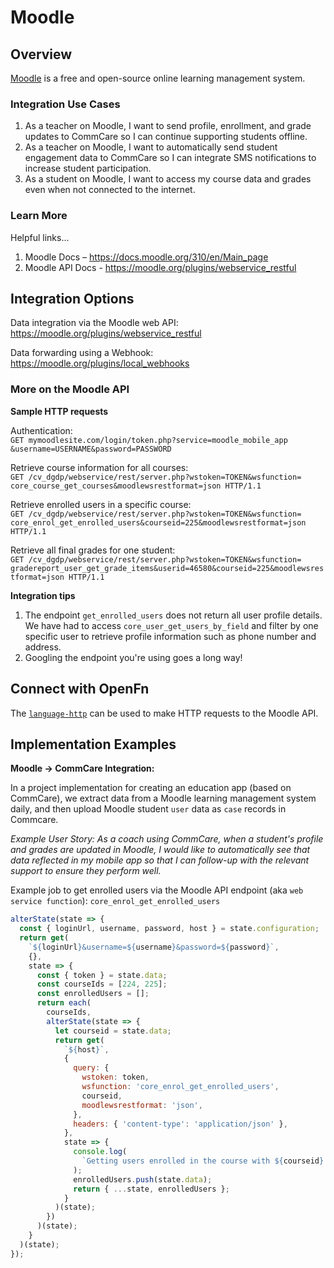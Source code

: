 # Moodle

## Overview

[Moodle](https://moodle.org/) is a free and open-source online learning management system.

### Integration Use Cases


1. As a teacher on Moodle, I want to send profile, enrollment, and grade updates to CommCare so I can continue supporting students offline.
2. As a teacher on Moodle, I want to automatically send student engagement data to CommCare so I can integrate SMS notifications to increase student participation.
3. As a student on Moodle, I want to access my course data and grades even when not connected to the internet.


### Learn More
Helpful links...

1. Moodle Docs – https://docs.moodle.org/310/en/Main_page
2. Moodle API Docs - https://moodle.org/plugins/webservice_restful

## Integration Options

Data integration via the Moodle web API: https://moodle.org/plugins/webservice_restful

Data forwarding using a Webhook: https://moodle.org/plugins/local_webhooks

### More on the Moodle API

**Sample HTTP requests**

Authentication:  
`GET mymoodlesite.com/login/token.php?service=moodle_mobile_app
&username=USERNAME&password=PASSWORD`

Retrieve course information for all courses:  
`GET /cv_dgdp/webservice/rest/server.php?wstoken=TOKEN&wsfunction=
core_course_get_courses&moodlewsrestformat=json HTTP/1.1`


Retrieve enrolled users in a specific course:  
`GET /cv_dgdp/webservice/rest/server.php?wstoken=TOKEN&wsfunction=
core_enrol_get_enrolled_users&courseid=225&moodlewsrestformat=json HTTP/1.1`

Retrieve all final grades for one student:  
`GET /cv_dgdp/webservice/rest/server.php?wstoken=TOKEN&wsfunction=
gradereport_user_get_grade_items&userid=46580&courseid=225&moodlewsrestformat=json HTTP/1.1`

**Integration tips**

1. The endpoint `get_enrolled_users` does not return all user profile details. We have had to access `core_user_get_users_by_field` and filter by one specific user to retrieve profile information such as phone number and address. 
2. Googling the endpoint you're using goes a long way!


## Connect with OpenFn

The [`language-http`](https://github.com/OpenFn/language-http#language-http-) can be
used to make HTTP requests to the Moodle API.

## Implementation Examples

**Moodle -> CommCare Integration:**

In a project implementation for creating an education app (based on CommCare), we extract data from a Moodle learning management system daily, and then upload Moodle student `user` data as `case` records in Commcare.

_Example User Story: As a coach using CommCare, when a student's profile and grades are updated in Moodle, I would like to automatically see that data reflected in my mobile app so that I can follow-up with the relevant support to ensure they perform well._

Example job to get enrolled users via the Moodle API endpoint (aka `web service function`): `core_enrol_get_enrolled_users`
```js
alterState(state => {
  const { loginUrl, username, password, host } = state.configuration;
  return get(
    `${loginUrl}&username=${username}&password=${password}`,
    {},
    state => {
      const { token } = state.data;
      const courseIds = [224, 225];
      const enrolledUsers = [];
      return each(
        courseIds,
        alterState(state => {
          let courseid = state.data;
          return get(
            `${host}`,
            {
              query: {
                wstoken: token,
                wsfunction: 'core_enrol_get_enrolled_users',
                courseid,
                moodlewsrestformat: 'json',
              },
              headers: { 'content-type': 'application/json' },
            },
            state => {
              console.log(
                `Getting users enrolled in the course with ${courseid}...`
              );
              enrolledUsers.push(state.data);
              return { ...state, enrolledUsers };
            }
          )(state);
        })
      )(state);
    }
  )(state);
});
```


